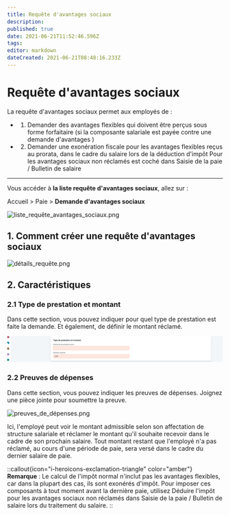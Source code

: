 ```yaml
---
title: Requête d'avantages sociaux
description: 
published: true
date: 2021-06-21T11:52:46.596Z
tags: 
editor: markdown
dateCreated: 2021-06-21T08:48:16.233Z
---
```


# Requête d'avantages sociaux

La requête d'avantages sociaux permet aux employés de :
- 1. Demander des avantages flexibles qui doivent être perçus sous forme forfaitaire (si la composante salariale est payée contre une demande d'avantages )
- 2. Demander une exonération fiscale pour les avantages flexibles reçus au prorata, dans le cadre du salaire lors de la déduction d'impôt Pour les avantages sociaux non réclamés est coché dans Saisie de la paie / Bulletin de salaire

---

Vous accéder à **la liste requête d'avantages sociaux**, allez sur :

Accueil > Paie > **Demande d'avantages sociaux**

![liste_requête_avantages_sociaux.png](/content/payroll/employee-benefit-claim/liste_requête_avantages_sociaux.png)

## 1. Comment créer une requête d'avantages sociaux

![détails_requête.png](/content/payroll/employee-benefit-claim/détails_requête.png)

## 2. Caractéristiques

### 2.1 Type de prestation et montant

Dans cette section, vous pouvez indiquer pour quel type de prestation est faite la demande. Et également, de définir le montant réclamé.

![type_de_prestation_et_montant.png](/content/payroll/employee-benefit-claim/type_de_prestation_et_montant.png)

### 2.2 Preuves de dépenses

Dans cette section, vous pouvez indiquer les preuves de dépenses. Joignez une pièce jointe pour soumettre la preuve.

![preuves_de_dépenses.png](/content/payroll/employee-benefit-claim/preuves_de_dépenses.png)

Ici, l'employé peut voir le montant admissible selon son affectation de structure salariale et réclamer le montant qu'il souhaite recevoir dans le cadre de son prochain salaire. Tout montant restant que l'employé n'a pas réclamé, au cours d'une période de paie, sera versé dans le cadre du dernier salaire de paie.

::callout{icon="i-heroicons-exclamation-triangle" color="amber"}
**Remarque** : Le calcul de l'impôt normal n'inclut pas les avantages flexibles, car dans la plupart des cas, ils sont exonérés d'impôt. Pour imposer ces composants à tout moment avant la dernière paie, utilisez Déduire l'impôt pour les avantages sociaux non réclamés dans Saisie de la paie / Bulletin de salaire lors du traitement du salaire.
::
